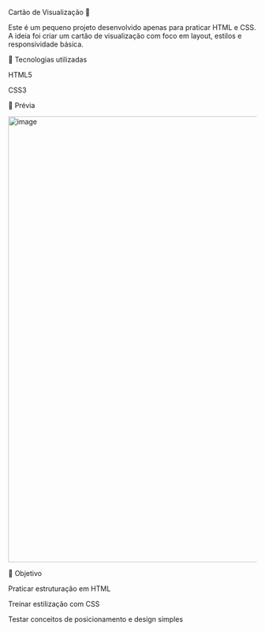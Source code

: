 Cartão de Visualização 🎴

Este é um pequeno projeto desenvolvido apenas para praticar HTML e CSS.
A ideia foi criar um cartão de visualização com foco em layout, estilos e responsividade básica.

🚀 Tecnologias utilizadas

HTML5

CSS3

📸 Prévia

<img width="1911" height="904" alt="image" src="https://github.com/user-attachments/assets/b611ae01-45dc-4afe-a5d5-97998c4f34fa" />



🎯 Objetivo

Praticar estruturação em HTML

Treinar estilização com CSS

Testar conceitos de posicionamento e design simples

